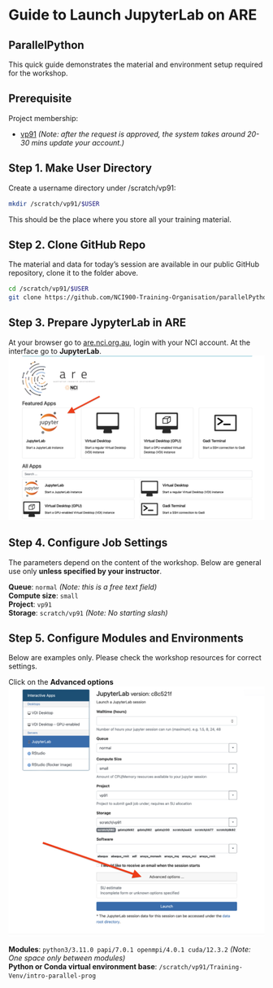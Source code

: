 # Guide to Launch JupyterLab on ARE
## ParallelPython  
This quick guide demonstrates the material and environment setup required for the workshop.
## Prerequisite
Project membership:  
 - [vp91](https://my.nci.org.au/mancini/project/vp91/join) *(Note: after the request is approved, the system takes around 20-30 mins update your account.)* 

## Step 1. Make User Directory
Create a username directory under /scratch/vp91:  

```bash
mkdir /scratch/vp91/$USER
```

This should be the place where you store all your training material.

## Step 2.  Clone GitHub Repo
The material and data for today’s session are available in our public GitHub repository, clone it to the folder above.   
```bash 
cd /scratch/vp91/$USER    
git clone https://github.com/NCI900-Training-Organisation/parallelPython.git  
```   
    

## Step 3.  Prepare JypyterLab in ARE
At your browser go to [are.nci.org.au](https://are.nci.org.au/), login with your NCI account. At the interface go to **JupyterLab**.    
![image](img/ARE_click_jupyter.png)  

## Step 4.  Configure Job Settings
The parameters depend on the content of the workshop. Below are general use only **unless specified by your instructor**.   

**Queue**: `normal` *(Note: this is a free text field)*  
**Compute size**:  `small`    
**Project**: `vp91`  
**Storage**: `scratch/vp91`     *(Note: No starting slash)*

## Step 5.  Configure Modules and Environments
Below are examples only. Please check the workshop resources for correct settings.   

Click on the **Advanced options**   
![image](img/ARE_click_advanced_options.png)  
  
**Modules**: `python3/3.11.0 papi/7.0.1 openmpi/4.0.1 cuda/12.3.2`   *(Note: One space only between modules)*   
**Python or Conda virtual environment base**: 
`/scratch/vp91/Training-Venv/intro-parallel-prog`  



